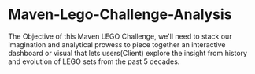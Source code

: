 # Maven-Lego-Challenge-Analysis
The Objective of this Maven LEGO Challenge, we'll need to stack our imagination and analytical prowess to piece together an interactive dashboard or visual that lets users(Client) explore the insight from history and evolution of LEGO sets from the past 5 decades.
